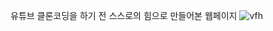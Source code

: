 유튜브 클론코딩을 하기 전 스스로의 힘으로 만들어본 웹페이지
![vfh](https://user-images.githubusercontent.com/101965666/161689082-1bf37d94-0597-43c9-80d3-817760166e18.PNG)
